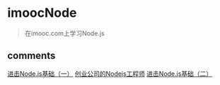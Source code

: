 # imoocNode

> 在imooc.com上学习Node.js

## comments

[进击Node.js基础（一）](https://www.imooc.com/learn/348 '进击Node.js基础（一）')
[创业公司的Nodejs工程师](https://www.imooc.com/learn/728 '创业公司的Nodejs工程师')
[进击Node.js基础（二）](https://www.imooc.com/learn/637 '进击Node.js基础（二）')